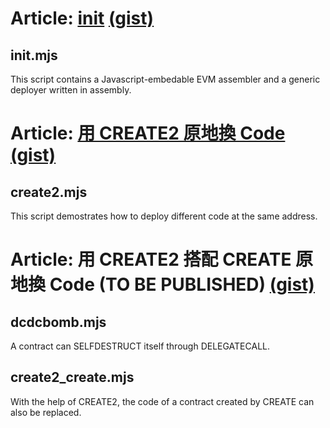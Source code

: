# Article: [init](https://medium.com/taipei-ethereum-meetup/init-f35c7d6aa7a0) [(gist)](https://gist.github.com/LCamel/77a0a03175ca8dd48ec3e17b70cdde36)
## init.mjs
This script contains a Javascript-embedable EVM assembler and a generic deployer written in assembly.


# Article: [用 CREATE2 原地換 Code](https://medium.com/taipei-ethereum-meetup/init-f35c7d6aa7a0) [(gist)](https://gist.github.com/LCamel/97b7be1e36da9c5e914886b135d6769b)

## create2.mjs
This script demostrates how to deploy different code at the same address.


# Article: 用 CREATE2 搭配 CREATE 原地換 Code (TO BE PUBLISHED) [(gist)](https://gist.github.com/LCamel/bf0f173f06c6651c192b01bd48c4de74)

## dcdcbomb.mjs
A contract can SELFDESTRUCT itself through DELEGATECALL.

## create2_create.mjs
With the help of CREATE2, the code of a contract created by CREATE can also be replaced.
